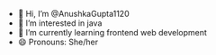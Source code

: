 - 👋 Hi, I’m @AnushkaGupta1120
- 👀 I’m interested in java
- 🌱 I’m currently learning frontend web development
- 😄 Pronouns: She/her


<!---
AnushkaGupta1120/AnushkaGupta1120 is a ✨ special ✨ repository because its `README.md` (this file) appears on your GitHub profile.
You can click the Preview link to take a look at your changes.
--->
